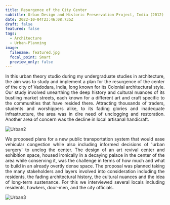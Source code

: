 ```yaml
---
title: Resurgence of the City Center
subtitle: Urban Design and Historic Preservation Project, India (2012)
date: 2022-10-04T23:46:08.735Z
draft: false
featured: false
tags:
  - Architecture
  - Urban-Planning
image:
  filename: featured.jpg
  focal_point: Smart
  preview_only: false
---
```

<div style="text-align: justify"> I﻿n this urban theory studio during my undergraduate studies in architecture, the aim was to study and implement a plan for the resurgence of the center of the city of Vadodara, India, long known for its Colonial architectural style. Our study involved unearthing the deep history and cultural nuances of its bustling market streets, each known for a different art and craft specific to the communities that have resided there. Attracting thousands of traders, students and worshippers alike, to its fading glories and inadequate infrastructure, the area was in dire need of unclogging and restoration. Another area of concern was the decline in local artisanal handicraft.</div>

![Urban2](../../urban2.jpg)

<div style="text-align: justify"> We proposed plans for a new public transportation system that would ease vehicular congestion while also including informed decisions of 'urban surgery' to unclog the center. The design of an art revival center and exhibition space, housed ironically in a decaying palace in the center of the area while conserving it, was the challenge in terms of how much and what to build in an already overtly dense space. The proposal was planned taking the many stakeholders and layers involved into consideration including the residents, the fading architectural history, the cultural nuances and the idea of long-term sustenance. For this we interviewed several locals including residents, hawkers, door-men, and the city officials.</div>

![Urban3](../../urban3.png)
